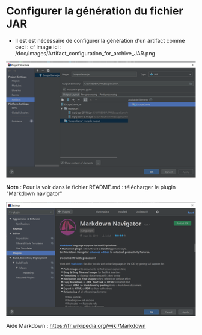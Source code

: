 # Configurer la génération du fichier JAR
- Il est est nécessaire de configurer la génération d'un artifact comme ceci :
cf image ici : /doc/images/Artifact_configuration_for_archive_JAR.png


![Artifact_configuration_for_archive_JAR.png](doc/images/Artifact_configuration_for_archive_JAR.png "Configuration Artifact")


**Note** : Pour la voir dans le fichier README.md : télécharger le plugin "Markdown navigator"

![Install_Markdown_navigator_plugin_to_see_image_into_md_file.png](doc/images/Install_Markdown_navigator_plugin_to_see_image_into_md_file.png "Configuration plugin Markdown Navigator")

Aide Markdown : https://fr.wikipedia.org/wiki/Markdown
